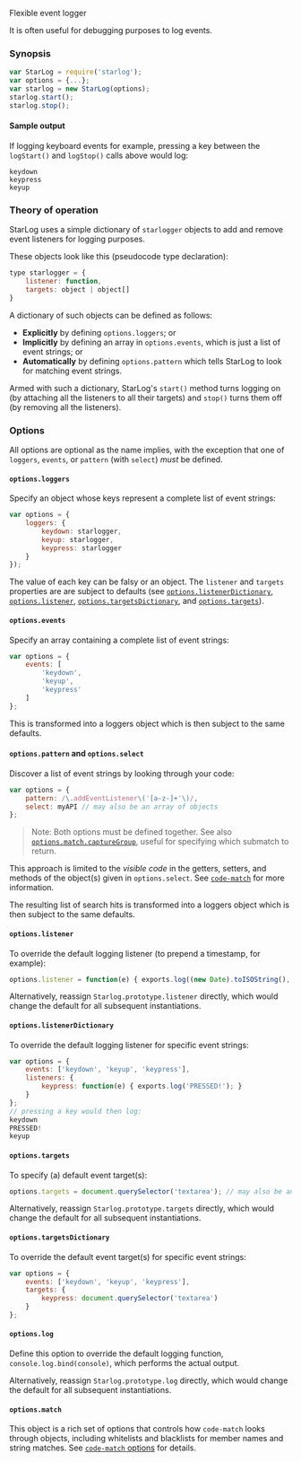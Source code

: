 Flexible event logger

It is often useful for debugging purposes to log events.

### Synopsis

```js
var StarLog = require('starlog');
var options = {...};
var starlog = new StarLog(options);
starlog.start();
starlog.stop();
```

#### Sample output
If logging keyboard events for example, pressing a key between the `logStart()` and `logStop()` calls above would log:
```
keydown
keypress
keyup
```

### Theory of operation

StarLog uses a simple dictionary of `starlogger` objects to add and remove event listeners for logging purposes.

These objects look like this (pseudocode type declaration):
```js
type starlogger = {
    listener: function,
    targets: object | object[]
}
```

A dictionary of such objects can be defined as follows:
* **Explicitly** by defining `options.loggers`; or
* **Implicitly** by defining an array in `options.events`, which is just a list of event strings; or
* **Automatically** by defining `options.pattern` which tells StarLog to look for matching event strings.

Armed with such a dictionary, StarLog's `start()` method turns logging on (by attaching all the
listeners to all their targets) and `stop()` turns them off (by removing all the listeners).

### Options

All options are optional as the name implies, with the exception that one of
`loggers`, `events`, or `pattern` (with `select`) _must_ be defined.

#### `options.loggers`

Specify an object whose keys represent a complete list of event strings:
```js
var options = {
    loggers: {
        keydown: starlogger,
        keyup: starlogger,
        keypress: starlogger
    }
});
```
The value of each key can be falsy or an object. The `listener` and `targets` properties are are subject to defaults
(see [`options.listenerDictionary`](#optionslistenerdictionary), [`options.listener`](#optionslistener),
[`options.targetsDictionary`](#optionstargetsdictionary), and [`options.targets`](#optionstargets)).

#### `options.events`

Specify an array containing a complete list of event strings:
```js
var options = {
    events: [
        'keydown',
        'keyup',
        'keypress'
    ]
};
```
This is transformed into a loggers object which is then subject to the same defaults.

#### `options.pattern` and `options.select`

Discover a list of event strings by looking through your code:
```js
var options = {
    pattern: /\.addEventListener\('[a-z-]+'\)/,
    select: myAPI // may also be an array of objects
};
```
> Note: Both options must be defined together.
> See also [`options.match.captureGroup`](https://github.com/joneit/code-match/blob/master/README.md#optionscapturegroup),
> useful for specifying which submatch to return.

This approach is limited to the _visible code_ in the getters, setters, and methods of the object(s) given in `options.select`.
See [`code-match`](https://github.com/joneit/code-match) for more information.

The resulting list of search hits is transformed into a loggers object which is then subject to the same defaults.

#### `options.listener`

To override the default logging listener (to prepend a timestamp, for example):
```js
options.listener = function(e) { exports.log((new Date).toISOString(), e.type);
```

Alternatively, reassign `Starlog.prototype.listener` directly, which would change the default for all subsequent instantiations.

#### `options.listenerDictionary`

To override the default logging listener for specific event strings:
```js
var options = {
    events: ['keydown', 'keyup', 'keypress'],
    listeners: {
        keypress: function(e) { exports.log('PRESSED!'); }
    }
};
// pressing a key would then log:
keydown
PRESSED!
keyup
```

#### `options.targets`

To specify (a) default event target(s):
```js
options.targets = document.querySelector('textarea'); // may also be an array of targets
```

Alternatively, reassign `Starlog.prototype.targets` directly, which would change the default for all subsequent instantiations.

#### `options.targetsDictionary`

To override the default event target(s) for specific event strings:
```js
var options = {
    events: ['keydown', 'keyup', 'keypress'],
    targets: {
        keypress: document.querySelector('textarea')
    }
};
```

#### `options.log`

Define this option to override the default logging function, `console.log.bind(console)`, which performs the actual output.

Alternatively, reassign `Starlog.prototype.log` directly, which would change the default for all subsequent instantiations.

#### `options.match`
This object is a rich set of options that controls how `code-match` looks through objects,
including whitelists and blacklists for member names and string matches.
See [`code-match` options](https://github.com/joneit/code-match/blob/master/README.md#options) for details.
